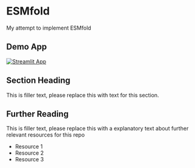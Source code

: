 # ESMfold

My attempt to implement ESMfold

## Demo App

[![Streamlit App](https://static.streamlit.io/badges/streamlit_badge_black_white.svg)](https://ESM.streamlitapp.com/)

## Section Heading

This is filler text, please replace this with text for this section.

## Further Reading

This is filler text, please replace this with a explanatory text about further relevant resources for this repo
- Resource 1
- Resource 2
- Resource 3
